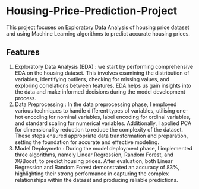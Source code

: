 # Housing-Price-Prediction-Project
This project focuses on Exploratory Data Analysis of housing price dataset and using Machine Learning algorithms to predict accurate housing prices.

## Features
1. Exploratory Data Analysis (EDA) : we start by performing comprehensive EDA on the housing dataset. This involves examining the distribution of variables, identifying outliers, checking for missing values, and exploring correlations between features. EDA helps us gain insights into the data and make informed decisions during the model development process.
2. Data Preprocessing : In the data preprocessing phase, I employed various techniques to handle different types of variables, utilising one-hot encoding for nominal variables, label encoding for ordinal variables, and standard scaling for numerical variables. Additionally, I applied PCA for dimensionality reduction to reduce the complexity of the dataset. These steps ensured appropriate data transformation and preparation, setting the foundation for accurate and effective modeling.
3. Model Deploymetn : During the model deployment phase, I implemented three algorithms, namely Linear Regression, Random Forest, and XGBoost, to predict housing prices. After evaluation, both Linear Regression and Random Forest demonstrated an accuracy of 83%, highlighting their strong performance in capturing the complex relationships within the dataset and producing reliable predictions.
